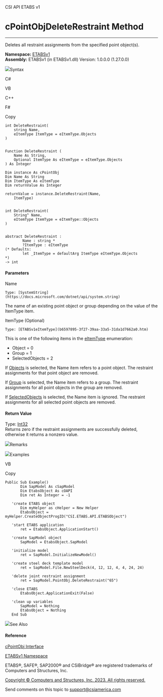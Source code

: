 ﻿

CSI API ETABS v1

# cPointObjDeleteRestraint Method  
  
---  
  
Deletes all restraint assignments from the specified point object(s).

**Namespace:** [ETABSv1](2780f1b8-2033-5289-2298-1cdb2a7508d9.htm)  
**Assembly:** ETABSv1 (in ETABSv1.dll) Version: 1.0.0.0 (1.27.0.0)

![](../icons/SectionExpanded.png)Syntax

C#

VB

C++

F#

Copy

    
    
    int DeleteRestraint(
    	string Name,
    	eItemType ItemType = eItemType.Objects
    )
    
    
    Function DeleteRestraint ( 
    	Name As String,
    	Optional ItemType As eItemType = eItemType.Objects
    ) As Integer
    
    Dim instance As cPointObj
    Dim Name As String
    Dim ItemType As eItemType
    Dim returnValue As Integer
    
    returnValue = instance.DeleteRestraint(Name, 
    	ItemType)
    
    
    int DeleteRestraint(
    	String^ Name, 
    	eItemType ItemType = eItemType::Objects
    )
    
    
    abstract DeleteRestraint : 
            Name : string * 
            ?ItemType : eItemType 
    (* Defaults:
            let _ItemType = defaultArg ItemType eItemType.Objects
    *)
    -> int 
    

#### Parameters

Name

    Type: [SystemString](https://docs.microsoft.com/dotnet/api/system.string)  
The name of an existing point object or group depending on the value of the
ItemType item.

ItemType (Optional)

    Type: [ETABSv1eItemType](b6597895-3f27-39aa-33a5-31da1d7662a0.htm)  
This is one of the following items in the
[eItemType](b6597895-3f27-39aa-33a5-31da1d7662a0.htm) enumeration:

  * Object = 0
  * Group = 1
  * SelectedObjects = 2

If [Objects](b6597895-3f27-39aa-33a5-31da1d7662a0.htm) is selected, the Name
item refers to a point object. The restraint assignments for that point object
are removed.

If [Group](b6597895-3f27-39aa-33a5-31da1d7662a0.htm) is selected, the Name
item refers to a group. The restraint assignments for all point objects in the
group are removed.

If [SelectedObjects](b6597895-3f27-39aa-33a5-31da1d7662a0.htm) is selected,
the Name item is ignored. The restraint assignments for all selected point
objects are removed.

#### Return Value

Type: [Int32](https://docs.microsoft.com/dotnet/api/system.int32)  
Returns zero if the restraint assignments are successfully deleted, otherwise
it returns a nonzero value.

![](../icons/SectionExpanded.png)Remarks

![](../icons/SectionExpanded.png)Examples

VB

Copy

    
    
    Public Sub Example()
           Dim SapModel As cSapModel
           Dim EtabsObject As cOAPI
           Dim ret As Integer = -1
    
       'create ETABS object
           Dim myHelper as cHelper = New Helper
           EtabsObject = myHelper.CreateObjectProgID("CSI.ETABS.API.ETABSObject")
    
       'start ETABS application
           ret = EtabsObject.ApplicationStart()
    
       'create SapModel object
           SapModel = EtabsObject.SapModel
    
       'initialize model
           ret = SapModel.InitializeNewModel()
    
       'create steel deck template model
           ret = SapModel.File.NewSteelDeck(4, 12, 12, 4, 4, 24, 24)
    
       'delete joint restraint assignment
           ret = SapModel.PointObj.DeleteRestraint("65")
    
       'close ETABS
           EtabsObject.ApplicationExit(False)
    
       'clean up variables
           SapModel = Nothing
           EtabsObject = Nothing
       End Sub

![](../icons/SectionExpanded.png)See Also

#### Reference

[cPointObj Interface](07661691-ffa8-f77b-7580-1973c7be1978.htm)

[ETABSv1 Namespace](2780f1b8-2033-5289-2298-1cdb2a7508d9.htm)

ETABS®, SAFE®, SAP2000® and CSiBridge® are registered trademarks of Computers
and Structures, Inc.  

[Copyright © Computers and Structures, Inc. 2023. All rights
reserved.](http://www.csiamerica.com)

Send comments on this topic to
[support@csiamerica.com](mailto:support%40csiamerica.com?Subject=CSI%20API%20ETABS%20v1)

